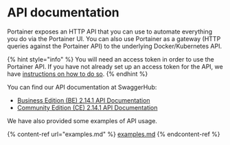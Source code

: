 # API documentation

Portainer exposes an HTTP API that you can use to automate everything you do via the Portainer UI. You can also use Portainer as a gateway (HTTP queries against the Portainer API) to the underlying Docker/Kubernetes API.

{% hint style="info" %}
You will need an access token in order to use the Portainer API. If you have not already set up an access token for the API, we have [instructions on how to do so](access.md).
{% endhint %}

You can find our API documentation at SwaggerHub:

* [Business Edition (BE) 2.14.1 API Documentation](https://app.swaggerhub.com/apis/portainer/portainer-ee/2.14.1)
* [Community Edition (CE) 2.14.1 API Documentation](https://app.swaggerhub.com/apis/portainer/portainer-ce/2.14.1)

We have also provided some examples of API usage.

{% content-ref url="examples.md" %}
[examples.md](examples.md)
{% endcontent-ref %}

